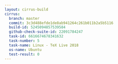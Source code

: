 ```yaml
---
layout: cirrus-build
cirrus:
  branch: master
  commit: 3c3d488efde1de8ab941264c261b011b2a5b5116
  build-id: 5245094857539584
  github-check-suite-id: 22091784247
  task-id: 6616674678341632
  task-number: 5
  task-name: Linux - TeX Live 2018
  os-name: Ubuntu
  test-result: 0
---
```

